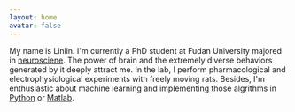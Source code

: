 ```yaml
---
layout: home
avatar: false
---
```

My name is Linlin. I'm currently a PhD student at Fudan University majored in [neurosciene](https://en.wikipedia.org/wiki/Neuroscience). The power of brain and the extremely diverse behaviors generated by it deeply attract me. In the lab, I perform pharmacological and electrophysiological experiments with freely moving rats. Besides, I'm enthusiastic about machine learning and implementing those algrithms in [Python](https://www.python.org/) or [Matlab](https://www.mathworks.com/).
